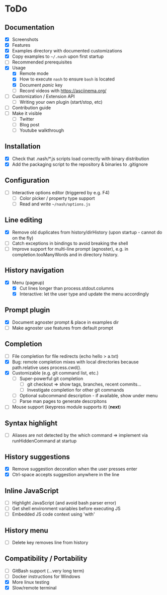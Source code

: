 # ToDo

## Documentation
- [x] Screenshots
- [x] Features
- [x] Examples directory with documented customizations
- [x] Copy examples to `~/.nash` upon first startup
- [ ] Recommended prerequisites
- [x] Usage
    - [x] Remote mode
    - [x] How to execute `nash` to ensure `bash` is located
    - [x] Document *panic* key
    - [ ] Record videos with https://asciinema.org/
- [ ] Customization / Extension API
    - [ ] Writing your own plugin (start/stop, etc)
- [ ] Contribution guide
- [ ] Make it visible
    - [ ] Twitter
    - [ ] Blog post
    - [ ] Youtube walkthrough

## Installation
- [x] Check that .nash/*.js scripts load correctly with binary distribution
- [x] Add the packaging script to the repository & binaries to .gitignore

## Configuration
- [ ] Interactive options editor (triggered by e.g. F4)
    - [ ] Color picker / property type support
    - [ ] Read and write `~/nash/options.js`

## Line editing
- [x] Remove old duplicates from history/dirHistory
    (upon startup - cannot do on the fly)
- [ ] Catch exceptions in bindings to avoid breaking the shell
- [ ] Improve support for multi-line prompt (agnoster), e.g. in
    completion.tooManyWords and in directory history.

## History navigation
- [x] Menu (pageup)
    - [x] Cut lines longer than process.stdout.columns
    - [x] Interactive: let the user type and update the menu accordingly

## Prompt plugin
- [x] Document agnoster prompt & place in examples dir
- [ ] Make agnoster use features from default prompt

## Completion
- [ ] File completion for file redirects (echo hello > a.txt)
- [x] Bug: remote completion mixes with local directories because path.relative
    uses process.cwd().
- [x] Customizable (e.g. git command list, etc.)
    - [ ] Super-powerful git completion
        - [ ] git checkout => show tags, branches, recent commits...
        - [ ] Investigate completion for other git commands 
    - [ ] Optional subcommand description - if available, show under menu
    - [ ] Parse man pages to generate descrpitons
- [ ] Mouse support (keypress module supports it) (**next**)

## Syntax highlight
- [ ] Aliases are not detected by the which command => implement
    via runHiddenCommand at startup

## History suggestions
- [x] Remove suggestion decoration when the user presses enter
- [x] Ctrl-space accepts suggestion anywhere in the line
 
## Inline JavaScript
- [ ] Highlight JavaScript (and avoid bash parser error)
- [ ] Get shell environment variables before executing JS
- [ ] Embedded JS code context using 'with'

## History menu
- [ ] Delete key removes line from history

## Compatibility / Portability
- [ ] GitBash support (...very long term)
- [ ] Docker instructions for Windows
- [x] More linux testing
- [x] Slow/remote terminal
